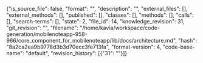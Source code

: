 {"is_source_file": false, "format": "", "description": "", "external_files": [], "external_methods": [], "published": [], "classes": [], "methods": [], "calls": [], "search-terms": [], "state": 2, "file_id": 14, "knowledge_revision": 31, "git_revision": "", "filename": "/home/kavia/workspace/code-generation/mobilenoteapp-958-966/core_component_for_mobilenoteapp/lib/docs/architecture.md", "hash": "8a2ca2ea9b9778d3b3d70ecc3fe713fa", "format-version": 4, "code-base-name": "default", "revision_history": [{"31": ""}]}